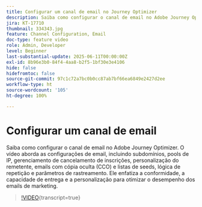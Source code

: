 ```yaml
---
title: Configurar um canal de email no Journey Optimizer
description: Saiba como configurar o canal de email no Adobe Journey Optimizer. O vídeo aborda as configurações de email, incluindo subdomínios, pools de IP, gerenciamento de cancelamento de inscrições, personalização do remetente, emails com cópia oculta (CCO) e listas de seeds, lógica de repetição e parâmetros de rastreamento. Ele enfatiza a conformidade, a capacidade de entrega e a personalização para otimizar o desempenho dos emails de marketing.
jira: KT-17710
thumbnail: 334343.jpg
feature: Channel Configuration, Email
doc-type: feature video
role: Admin, Developer
level: Beginner
last-substantial-update: 2025-06-11T00:00:00Z
exl-id: 8b96e3b0-84f4-4aa8-b2f5-1bf30e3e4106
hide: false
hidefromtoc: false
source-git-commit: 97c1c72a7bc0b0cc87ab7bf66ea6849e2427d2ee
workflow-type: ht
source-wordcount: '105'
ht-degree: 100%

---
```


# Configurar um canal de email

Saiba como configurar o canal de email no Adobe Journey Optimizer. O vídeo aborda as configurações de email, incluindo subdomínios, pools de IP, gerenciamento de cancelamento de inscrições, personalização do remetente, emails com cópia oculta (CCO) e listas de seeds, lógica de repetição e parâmetros de rastreamento. Ele enfatiza a conformidade, a capacidade de entrega e a personalização para otimizar o desempenho dos emails de marketing.

>[!VIDEO](https://video.tv.adobe.com/v/334343?quality=12&learn=on){transcript=true}
